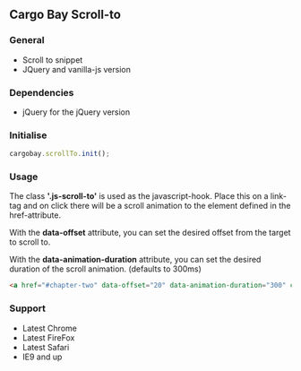 ## Cargo Bay Scroll-to

### General
- Scroll to snippet
- JQuery and vanilla-js version


### Dependencies
- jQuery for the jQuery version


### Initialise
```javascript
cargobay.scrollTo.init();
```


### Usage
The class **'.js-scroll-to'** is used as the javascript-hook.
Place this on a link-tag and on click there will be a scroll animation to the element defined in the href-attribute.

With the **data-offset** attribute, you can set the desired offset from the target to scroll to.

With the **data-animation-duration** attribute, you can set the desired duration of the scroll animation. (defaults to 300ms)

```html
<a href="#chapter-two" data-offset="20" data-animation-duration="300" class="js-scroll-to" >Scroll to #chapter-two please</a>
```


### Support
- Latest Chrome
- Latest FireFox
- Latest Safari
- IE9 and up
